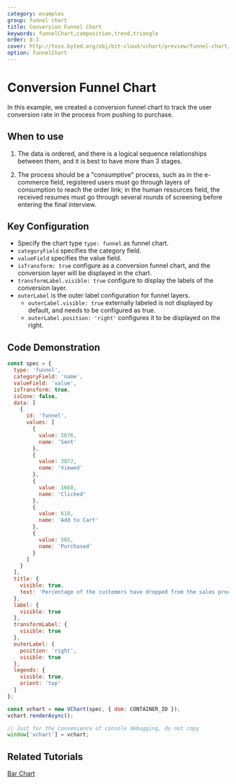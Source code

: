 ```yaml
---
category: examples
group: funnel chart
title: Conversion Funnel Chart
keywords: funnelChart,composition,trend,triangle
order: 8-3
cover: http://tosv.byted.org/obj/bit-cloud/vchart/preview/funnel-chart/transform-funnel.png
option: funnelChart
---
```


# Conversion Funnel Chart

In this example, we created a conversion funnel chart to track the user conversion rate in the process from pushing to purchase.

## When to use

1. The data is ordered, and there is a logical sequence relationships between them, and it is best to have more than 3 stages.

2. The process should be a "consumptive" process, such as in the e-commerce field, registered users must go through layers of consumption to reach the order link; in the human resources field, the received resumes must go through several rounds of screening before entering the final interview.

## Key Configuration

- Specify the chart type `type: funnel` as funnel chart.
- `categoryField` specifies the category field.
- `valueField` specifies the value field.
- `isTransform: true` configure as a conversion funnel chart, and the conversion layer will be displayed in the chart.
- `transformLabel.visible: true` configure to display the labels of the conversion layer.
- `outerLabel` is the outer label configuration for funnel layers.
  - `outerLabel.visible: true` externally labeled is not displayed by default, and needs to be configured as true.
  - `outerLabel.position: 'right'` configures it to be displayed on the right.

## Code Demonstration

```javascript livedemo
const spec = {
  type: 'funnel',
  categoryField: 'name',
  valueField: 'value',
  isTransform: true,
  isCone: false,
  data: [
    {
      id: 'funnel',
      values: [
        {
          value: 5676,
          name: 'Sent'
        },
        {
          value: 3872,
          name: 'Viewed'
        },
        {
          value: 1668,
          name: 'Clicked'
        },
        {
          value: 610,
          name: 'Add to Cart'
        },
        {
          value: 565,
          name: 'Purchased'
        }
      ]
    }
  ],
  title: {
    visible: true,
    text: 'Percentage of the customers have dropped from the sales process'
  },
  label: {
    visible: true
  },
  transformLabel: {
    visible: true
  },
  outerLabel: {
    position: 'right',
    visible: true
  },
  legends: {
    visible: true,
    orient: 'top'
  }
};

const vchart = new VChart(spec, { dom: CONTAINER_ID });
vchart.renderAsync();

// Just for the convenience of console debugging, do not copy
window['vchart'] = vchart;
```

## Related Tutorials

[Bar Chart](link)